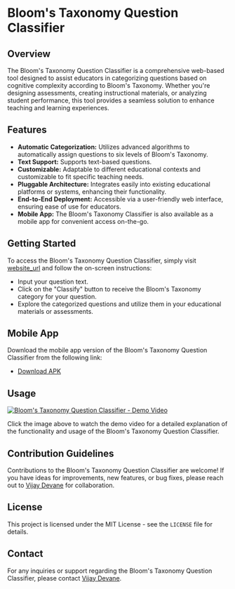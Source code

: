 # Bloom's Taxonomy Question Classifier

## Overview
The Bloom's Taxonomy Question Classifier is a comprehensive web-based tool designed to assist educators in categorizing questions based on cognitive complexity according to Bloom's Taxonomy. Whether you're designing assessments, creating instructional materials, or analyzing student performance, this tool provides a seamless solution to enhance teaching and learning experiences.

## Features
- **Automatic Categorization:** Utilizes advanced algorithms to automatically assign questions to six levels of Bloom's Taxonomy.
- **Text Support:** Supports text-based questions.
- **Customizable:** Adaptable to different educational contexts and customizable to fit specific teaching needs.
- **Pluggable Architecture:** Integrates easily into existing educational platforms or systems, enhancing their functionality.
- **End-to-End Deployment:** Accessible via a user-friendly web interface, ensuring ease of use for educators.
- **Mobile App:** The Bloom's Taxonomy Classifier is also available as a mobile app for convenient access on-the-go.

## Getting Started
To access the Bloom's Taxonomy Question Classifier, simply visit [website_url](https://huggingface.co/spaces/vjdevane/blooms-taxonomy-detector) and follow the on-screen instructions:
- Input your question text.
- Click on the "Classify" button to receive the Bloom's Taxonomy category for your question.
- Explore the categorized questions and utilize them in your educational materials or assessments.

## Mobile App
Download the mobile app version of the Bloom's Taxonomy Question Classifier from the following link:
- [Download APK](apk_download_url)

## Usage

[![Bloom's Taxonomy Question Classifier - Demo Video](https://github.com/VMD7/blooms-taxonomy-classifier/blob/master/AnimationBlooms.gif)](https://www.youtube.com/watch?v=KqI7WOVIF8c&list=PLMb6dm0lYNdNX0ijJ1ALZ2y7oVENHsh_L)

Click the image above to watch the demo video for a detailed explanation of the functionality and usage of the Bloom's Taxonomy Question Classifier.


## Contribution Guidelines
Contributions to the Bloom's Taxonomy Question Classifier are welcome! If you have ideas for improvements, new features, or bug fixes, please reach out to [Vijay Devane](mailto:vijaydevane007@gmail.com) for collaboration.

## License
This project is licensed under the MIT License - see the `LICENSE` file for details.

## Contact
For any inquiries or support regarding the Bloom's Taxonomy Question Classifier, please contact [Vijay Devane](mailto:vijaydevane007@gmail.com).
